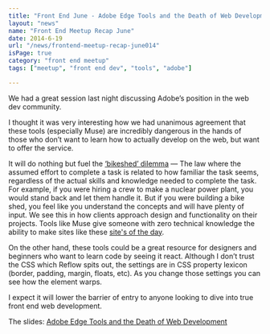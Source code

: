 ```yaml
---
title: "Front End June - Adobe Edge Tools and the Death of Web Development"
layout: "news"
name: "Front End Meetup Recap June"
date: 2014-6-19
url: "/news/frontend-meetup-recap-june014"
isPage: true
category: "front end meetup"
tags: ["meetup", "front end dev", "tools", "adobe"]

---
```


We had a great session last night discussing Adobe’s position in the web dev community.

I thought it was very interesting how we had unanimous agreement that these tools (especially Muse) are incredibly dangerous in the hands of those who don’t want to learn how to actually develop on the web, but want to offer the service. 

It will do nothing but fuel the [‘bikeshed’ dilemma](http://en.wikipedia.org/wiki/Parkinson's_law_of_triviality) &mdash; The law where the assumed effort to complete a task is related to how familiar the task seems, regardless of the actual skills and knowledge needed to complete the task. For example, if you were hiring a crew to make a nuclear power plant, you would stand back and let them handle it. But if you were building a bike shed, you feel like you understand the concepts and will have plenty of input. We see this in how clients approach design and functionality on their projects. Tools like Muse give someone with zero technical knowledge the ability to make sites like these [site's of the day](http://muse.adobe.com/site-of-the-day).

On the other hand, these tools could be a great resource for designers and beginners who want to learn code by seeing it react. Although I don’t trust the CSS which Reflow spits out, the settings are in CSS property lexicon (border, padding, margin, floats, etc). As you change those settings you can see how the element warps. 

I expect it will lower the barrier of entry to anyone looking to dive into true front end web development.

The slides: [Adobe Edge Tools and the Death of Web Development](http://azanebrain.github.io/slides-adobeedge)